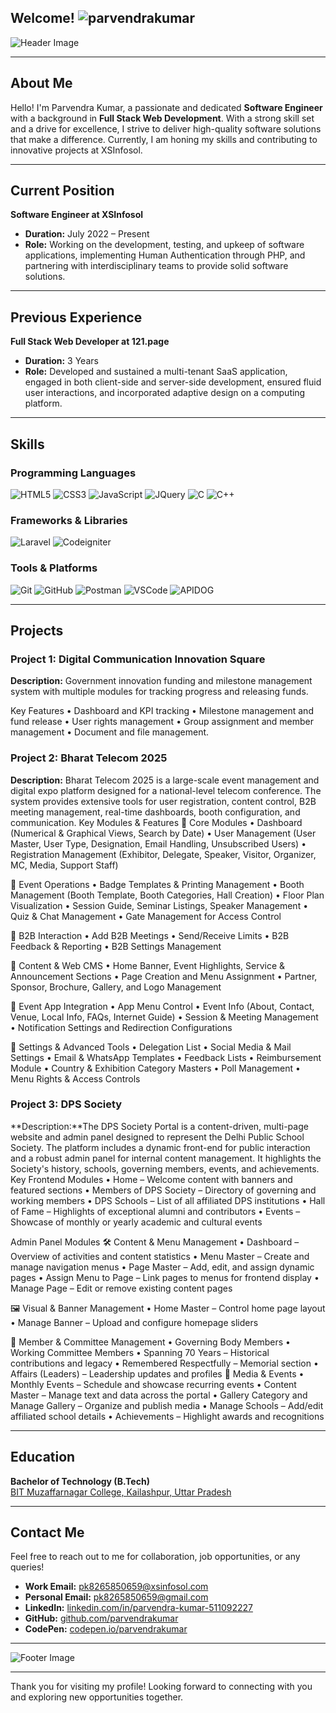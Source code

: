 <!-- # Parvendra Kumar's Professional Profile -->

## Welcome! ![parvendrakumar](https://komarev.com/ghpvc/?username=YourUserName&label=Profile%20views&color=0e75b6&style=flat)

![Header Image](https://i.pinimg.com/736x/6e/03/21/6e0321597039afa3bc11d02d52fdfa6e.jpg)

---

## About Me

Hello! I'm Parvendra Kumar, a passionate and dedicated **Software Engineer** with a background in **Full Stack Web Development**. With a strong skill set and a drive for excellence, I strive to deliver high-quality software solutions that make a difference. Currently, I am honing my skills and contributing to innovative projects at XSInfosol.

---

## Current Position

**Software Engineer at XSInfosol**

- **Duration:** July 2022 – Present
- **Role:** Working on the development, testing, and upkeep of software applications, implementing Human Authentication through PHP, and partnering with interdisciplinary teams to provide solid software solutions.

---

## Previous Experience

**Full Stack Web Developer at 121.page**

- **Duration:** 3 Years
- **Role:** Developed and sustained a multi-tenant SaaS application, engaged in both client-side and server-side development, ensured fluid user interactions, and incorporated adaptive design on a computing platform.

---

## Skills

### Programming Languages
![HTML5](https://img.shields.io/badge/HTML5-E34F26?style=for-the-badge&logo=html5&logoColor=white)
![CSS3](https://img.shields.io/badge/CSS3-1572B6?style=for-the-badge&logo=css3&logoColor=white)
![JavaScript](https://img.shields.io/badge/JavaScript-F7DF1E?style=for-the-badge&logo=javascript&logoColor=black)
![JQuery](https://img.shields.io/badge/jQuery-598ac2?style=for-the-badge&logo=jquery&logoColor=black)
![C](https://img.shields.io/badge/C-a7b8cb?style=for-the-badge&logo=C&logoColor=white)
![C++](https://img.shields.io/badge/C++-024482?style=for-the-badge&logo=&logoColor=white)

### Frameworks & Libraries
![Laravel](https://img.shields.io/badge/Laravel-f9343a?style=for-the-badge&logo=Laravel&logoColor=black)
![Codeigniter](https://img.shields.io/badge/codeigniter-dd4814?style=for-the-badge&logo=codeigniter&logoColor=black)

### Tools & Platforms
![Git](https://img.shields.io/badge/Git-F05032?style=for-the-badge&logo=git&logoColor=white)
![GitHub](https://img.shields.io/badge/GitHub-181717?style=for-the-badge&logo=github&logoColor=white)
![Postman](https://img.shields.io/badge/postman-ef5822?style=for-the-badge&logo=postman&logoColor=white)
![VSCode](https://img.shields.io/badge/VSCode-007ACC?style=for-the-badge&logo=visual-studio-code&logoColor=white)
![APIDOG](https://img.shields.io/badge/APIDOG-1477ff?style=for-the-badge&logo=postman&logoColor=white)

---

## Projects

### Project 1: Digital Communication Innovation Square
**Description:** Government innovation funding and milestone management system with multiple modules for tracking progress and releasing funds.

Key Features
•
Dashboard and KPI tracking
•
Milestone management and fund release
•
User rights management
•
Group assignment and member management
•
Document and file management.

### Project 2:  Bharat Telecom 2025
**Description:** Bharat Telecom 2025 is a large-scale event management and digital expo platform designed for a national-level telecom conference. The system provides extensive tools for user registration, content control, B2B meeting management, real-time dashboards, booth configuration, and communication.
Key Modules & Features
🔹 Core Modules
• Dashboard (Numerical & Graphical Views, Search by Date)
• User Management (User Master, User Type, Designation, Email Handling, Unsubscribed Users)
• Registration Management (Exhibitor, Delegate, Speaker, Visitor, Organizer, MC, Media, Support Staff)

🔹 Event Operations
• Badge Templates & Printing Management
• Booth Management (Booth Template, Booth Categories, Hall Creation)
• Floor Plan Visualization
• Session Guide, Seminar Listings, Speaker Management
• Quiz & Chat Management
• Gate Management for Access Control

🔹 B2B Interaction
• Add B2B Meetings
• Send/Receive Limits
• B2B Feedback & Reporting
• B2B Settings Management

🔹 Content & Web CMS
• Home Banner, Event Highlights, Service & Announcement Sections
• Page Creation and Menu Assignment
• Partner, Sponsor, Brochure, Gallery, and Logo Management

🔹 Event App Integration
• App Menu Control
• Event Info (About, Contact, Venue, Local Info, FAQs, Internet Guide)
• Session & Meeting Management
• Notification Settings and Redirection Configurations

🔹 Settings & Advanced Tools
• Delegation List
• Social Media & Mail Settings
• Email & WhatsApp Templates
• Feedback Lists
• Reimbursement Module
• Country & Exhibition Category Masters
• Poll Management
• Menu Rights & Access Controls
### Project 3: DPS Society 
**Description:**The DPS Society Portal is a content-driven, multi-page website and admin panel designed to represent the Delhi Public School Society. The platform includes a dynamic front-end for public interaction and a robust admin panel for internal content management. It highlights the Society's history, schools, governing members, events, and achievements.
Key Frontend Modules
• Home – Welcome content with banners and featured sections
• Members of DPS Society – Directory of governing and working members
• DPS Schools – List of all affiliated DPS institutions
• Hall of Fame – Highlights of exceptional alumni and contributors
• Events – Showcase of monthly or yearly academic and cultural events

Admin Panel Modules
🛠️ Content & Menu Management
• Dashboard – Overview of activities and content statistics
• Menu Master – Create and manage navigation menus
• Page Master – Add, edit, and assign dynamic pages
• Assign Menu to Page – Link pages to menus for frontend display
• Manage Page – Edit or remove existing content pages

🖼️ Visual & Banner Management
• Home Master – Control home page layout
• Manage Banner – Upload and configure homepage sliders

👥 Member & Committee Management
• Governing Body Members
• Working Committee Members
• Spanning 70 Years – Historical contributions and legacy
• Remembered Respectfully – Memorial section
• Affairs (Leaders) – Leadership updates and profiles
📸 Media & Events
• Monthly Events – Schedule and showcase recurring events
• Content Master – Manage text and data across the portal
• Gallery Category and Manage Gallery – Organize and publish media
• Manage Schools – Add/edit affiliated school details
• Achievements – Highlight awards and recognitions


---
## Education

**Bachelor of Technology (B.Tech)**  
[BIT Muzaffarnagar College, Kailashpur, Uttar Pradesh](https://www.bhagwantgroup.com)

---

## Contact Me

Feel free to reach out to me for collaboration, job opportunities, or any queries!

- **Work Email:** [pk8265850659@xsinfosol.com](mailto:pk8265850659@xsinfosol.com)
- **Personal Email:** [pk8265850659@gmail.com](mailto:pk8265850659@gmail.com)
- **LinkedIn:** [linkedin.com/in/parvendra-kumar-511092227](https://www.linkedin.com/in/parvendra-kumar-511092227/)
- **GitHub:** [github.com/parvendrakumar](https://github.com/parvendrakumar)
- **CodePen:** [codepen.io/parvendrakumar](https://codepen.io/parvendrakumar)

---

![Footer Image](https://i.ibb.co/bLMxCBb/e03edbe588d3866d539e5bbb35d9080c.jpg)

---

Thank you for visiting my profile! Looking forward to connecting with you and exploring new opportunities together.
